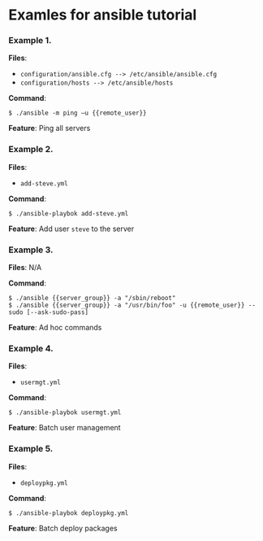 Examles for ansible tutorial
============================

### Example 1.

__Files__:
* `configuration/ansible.cfg --> /etc/ansible/ansible.cfg`
* `configuration/hosts --> /etc/ansible/hosts`

__Command__:
```
$ ./ansible -m ping –u {{remote_user}}
```

__Feature__: Ping all servers


### Example 2.

__Files__:
* `add-steve.yml`

__Command__:
```
$ ./ansible-playbok add-steve.yml
```

__Feature__: Add user `steve` to the server


### Example 3.

__Files__: N/A

__Command__:
```
$ ./ansible {{server_group}} -a "/sbin/reboot"
$ ./ansible {{server_group}} -a "/usr/bin/foo" -u {{remote_user}} --sudo [--ask-sudo-pass]
```

__Feature__: Ad hoc commands


### Example 4.

__Files__:
* `usermgt.yml`

__Command__:
```
$ ./ansible-playbok usermgt.yml
```

__Feature__: Batch user management



### Example 5.

__Files__:
* `deploypkg.yml`

__Command__:
```
$ ./ansible-playbok deploypkg.yml
```

__Feature__: Batch deploy packages
